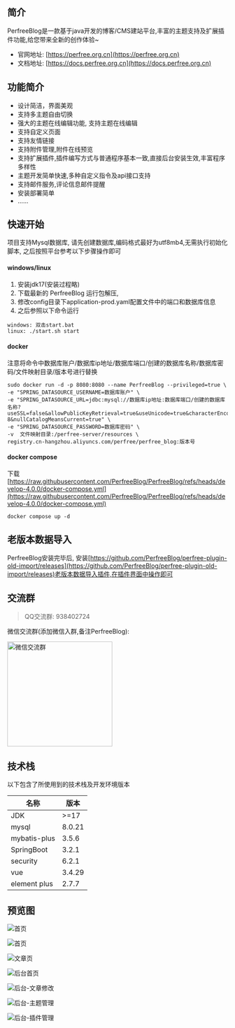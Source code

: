 ## 简介
PerfreeBlog是一款基于java开发的博客/CMS建站平台,丰富的主题支持及扩展插件功能,给您带来全新的创作体验~


* 官网地址: [https://perfree.org.cn](https://perfree.org.cn)
* 文档地址: [https://docs.perfree.org.cn](https://docs.perfree.org.cn)

## 功能简介
* 设计简洁，界面美观
* 支持多主题自由切换
* 强大的主题在线编辑功能, 支持主题在线编辑
* 支持自定义页面
* 支持友情链接
* 支持附件管理,附件在线预览
* 支持扩展插件,插件编写方式与普通程序基本一致,直接后台安装生效,丰富程序多样性
* 主题开发简单快速,多种自定义指令及api接口支持
* 支持邮件服务,评论信息邮件提醒
* 安装部署简单
* ......

## 快速开始
项目支持Mysql数据库, 请先创建数据库,编码格式最好为utf8mb4,无需执行初始化脚本, 之后按照平台参考以下步骤操作即可

#### windows/linux
1. 安装jdk17(安装过程略)
2. 下载最新的 PerfreeBlog 运行包解压,
3. 修改config目录下application-prod.yaml配置文件中的端口和数据库信息
4. 之后参照以下命令运行
```
windows: 双击start.bat
linux: ./start.sh start
```

#### docker
注意将命令中数据库账户/数据库ip地址/数据库端口/创建的数据库名称/数据库密码/文件映射目录/版本号进行替换
```
sudo docker run -d -p 8080:8080 --name PerfreeBlog --privileged=true \
-e "SPRING_DATASOURCE_USERNAME=数据库账户" \
-e "SPRING_DATASOURCE_URL=jdbc:mysql://数据库ip地址:数据库端口/创建的数据库名称?useSSL=false&allowPublicKeyRetrieval=true&useUnicode=true&characterEncoding=UTF-8&nullCatalogMeansCurrent=true" \
-e "SPRING_DATASOURCE_PASSWORD=数据库密码" \
-v  文件映射目录:/perfree-server/resources \
registry.cn-hangzhou.aliyuncs.com/perfree/perfree_blog:版本号
```

#### docker compose
下载 [https://raw.githubusercontent.com/PerfreeBlog/PerfreeBlog/refs/heads/develop-4.0.0/docker-compose.yml](https://raw.githubusercontent.com/PerfreeBlog/PerfreeBlog/refs/heads/develop-4.0.0/docker-compose.yml)
```
docker compose up -d
```
## 老版本数据导入
PerfreeBlog安装完毕后, 安装[https://github.com/PerfreeBlog/perfree-plugin-old-import/releases](https://github.com/PerfreeBlog/perfree-plugin-old-import/releases)老版本数据导入插件,在插件界面中操作即可

## 交流群
> QQ交流群: 938402724

微信交流群(添加微信入群,备注PerfreeBlog):

<img width="240" src="./images/wechat.png" alt="微信交流群" />

## 技术栈
以下包含了所使用到的技术栈及开发环境版本

| 名称           | 版本     |
|--------------|--------|
| JDK          | \>=17  |
| mysql        | 8.0.21 |
| mybatis-plus | 3.5.6  |
| SpringBoot   | 3.2.1  |
| security     | 6.2.1  |
| vue          | 3.4.29 |
| element plus | 2.7.7  |

## 预览图

![首页](./images/fly.png)

![首页](./images/home.png)

![文章页](./images/article.png)

![后台首页](./images/end-home.png)

![后台-文章修改](./images/end-article.png)

![后台-主题管理](./images/end-theme.png)

![后台-插件管理](./images/end-plugins.png)